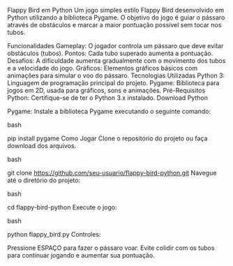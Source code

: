 Flappy Bird em Python
Um jogo simples estilo Flappy Bird desenvolvido em Python utilizando a biblioteca Pygame. O objetivo do jogo é guiar o pássaro através de obstáculos e marcar a maior pontuação possível sem tocar nos tubos.

Funcionalidades
Gameplay: O jogador controla um pássaro que deve evitar obstáculos (tubos).
Pontos: Cada tubo superado aumenta a pontuação.
Desafios: A dificuldade aumenta gradualmente com o movimento dos tubos e a velocidade do jogo.
Gráficos: Elementos gráficos básicos com animações para simular o voo do pássaro.
Tecnologias Utilizadas
Python 3: Linguagem de programação principal do projeto.
Pygame: Biblioteca para jogos em 2D, usada para gráficos, sons e animações.
Pré-Requisitos
Python: Certifique-se de ter o Python 3.x instalado. Download Python

Pygame: Instale a biblioteca Pygame executando o seguinte comando:

bash

pip install pygame
Como Jogar
Clone o repositório do projeto ou faça download dos arquivos.

bash

git clone https://github.com/seu-usuario/flappy-bird-python.git
Navegue até o diretório do projeto:

bash

cd flappy-bird-python
Execute o jogo:

bash

python flappy_bird.py
Controles:

Pressione ESPAÇO para fazer o pássaro voar.
Evite colidir com os tubos para continuar jogando e aumentar sua pontuação.

